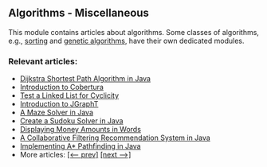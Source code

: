 ## Algorithms - Miscellaneous

This module contains articles about algorithms. Some classes of algorithms, e.g., [sorting](/../algorithms-sorting) and
[genetic algorithms](/../algorithms-genetic), have their own dedicated modules. 

### Relevant articles:

- [Dijkstra Shortest Path Algorithm in Java](https://www.baeldung.com/java-dijkstra)
- [Introduction to Cobertura](https://www.baeldung.com/cobertura)
- [Test a Linked List for Cyclicity](https://www.baeldung.com/java-linked-list-cyclicity)
- [Introduction to JGraphT](https://www.baeldung.com/jgrapht)
- [A Maze Solver in Java](https://www.baeldung.com/java-solve-maze)
- [Create a Sudoku Solver in Java](https://www.baeldung.com/java-sudoku)
- [Displaying Money Amounts in Words](https://www.baeldung.com/java-money-into-words)
- [A Collaborative Filtering Recommendation System in Java](https://www.baeldung.com/java-collaborative-filtering-recommendations)
- [Implementing A* Pathfinding in Java](https://www.baeldung.com/java-a-star-pathfinding)
- More articles: [[<-- prev]](/algorithms-miscellaneous-1) [[next -->]](/algorithms-miscellaneous-3)
